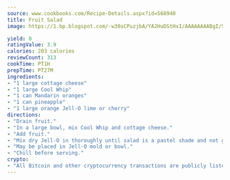 ```yaml
---
source: www.cookbooks.com/Recipe-Details.aspx?id=568940
title: Fruit Salad
image: https://1.bp.blogspot.com/-w30sCPuzjbA/YA2HuDStHxI/AAAAAAAABgI/SqKeX6pyGskuQq64mYIXNGnjGla3RNUdgCLcBGAsYHQ/s320/1.png

yield: 8
ratingValue: 3.9
calories: 203 calories
reviewCount: 313
cookTime: PT1H
prepTime: PT27M
ingredients:
- "1 large cottage cheese"
- "1 large Cool Whip"
- "1 can Mandarin oranges"
- "1 can pineapple"
- "1 large orange Jell-O lime or cherry"
directions:
- "Drain fruit."
- "In a large bowl, mix Cool Whip and cottage cheese."
- "Add fruit."
- "Mix dry Jell-O in thoroughly until salad is a pastel shade and not grainy."
- "May be placed in Jell-O mold or bowl."
- "Chill before serving."
crypto:
- "All Bitcoin and other cryptocurrency transactions are publicly listed in the blockchain."
---
```

